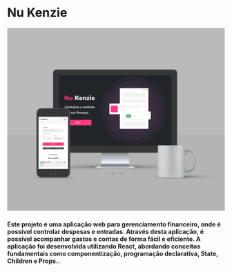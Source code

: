 # Nu Kenzie
<img src="./Readme/Mockup Nu kenzie.jpg">

#### Este projeto é uma aplicação web para gerenciamento financeiro, onde é possível controlar despesas e entradas. Através desta aplicação, é possível acompanhar gastos e contas de forma fácil e eficiente. A aplicação foi desenvolvida utilizando React, abordando conceitos fundamentais como componentização, programação declarativa, State, Children e Props..
